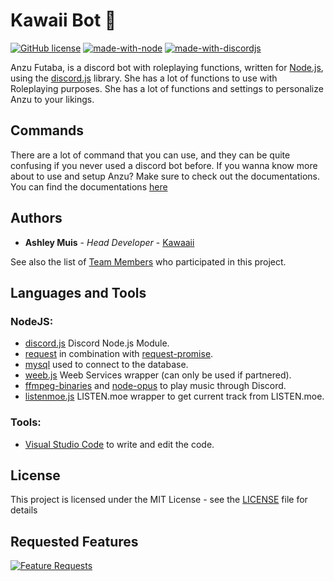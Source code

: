 # Kawaii Bot 🎀

[![GitHub license](https://img.shields.io/github/license/Naereen/StrapDown.js.svg)](https://github.com/kawaaii/Anzu-Futaba/blob/master/LICENSE)
[![made-with-node](https://img.shields.io/badge/written%20in-Node%20JS-008e00.svg)](https://nodejs.org/en/)
[![made-with-discordjs](https://img.shields.io/badge/using-discord.js-0095ce.svg)](https://discord.js.org/#/)

Anzu Futaba, is a discord bot with roleplaying functions, written for [Node.js](https://nodejs.org/en/), using
the [discord.js](https://discord.js.org/#/) library. She has a lot of functions to use with Roleplaying purposes.
She has a lot of functions and settings to personalize Anzu to your likings.

## Commands

There are a lot of command that you can use, and they can be quite confusing if you never used a discord bot before.
If you wanna know more about to use and setup Anzu? Make sure to check out the documentations.
You can find the documentations [here](https://www.noella.moe/docs)

## Authors

* **Ashley Muis** - *Head Developer* - [Kawaaii](https://github.com/kawaaii/)

See also the list of [Team Members](https://www.kawaaii.moe/anzu/) who participated in this project.

## Languages and Tools

### NodeJS:

- [discord.js](https://discord.js.org/) Discord Node.js Module.
- [request](https://www.npmjs.com/package/request) in combination with [request-promise](https://www.npmjs.com/package/request-promise).
- [mysql](https://www.npmjs.com/package/mysql) used to connect to the database.
- [weeb.js](https://www.npmjs.com/package/weeb.js) Weeb Services wrapper (can only be used if partnered).
- [ffmpeg-binaries](https://www.npmjs.com/package/ffmpeg-binaries) and [node-opus](https://www.npmjs.com/package/node-opus) to play music through Discord.
- [listenmoe.js](https://www.npmjs.com/package/listenmoe.js) LISTEN.moe wrapper to get current track from LISTEN.moe.

### Tools:

- [Visual Studio Code](https://code.visualstudio.com/) to write and edit the code.

## License

This project is licensed under the MIT License - see the [LICENSE](LICENSE) file for details

## Requested Features

[![Feature Requests](http://feathub.com/kawaaii/Anzu-Futaba?format=svg)](http://feathub.com/kawaaii/Anzu-Futaba)
